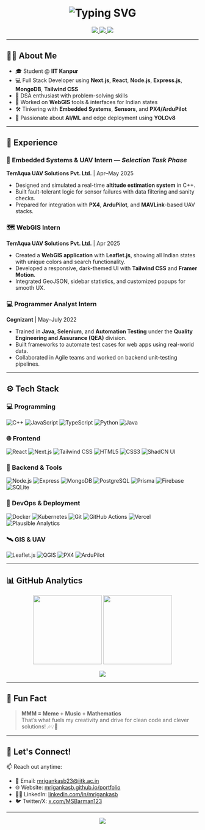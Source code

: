 <!-- Mriganka Shekhar Barman GitHub README -->

<!-- Header with animated name -->
<h1 align="center">
  <img src="https://readme-typing-svg.demolab.com?font=Fira+Code&size=30&pause=1000&center=true&vCenter=true&width=700&lines=Hi+%F0%9F%91%8B%2C+I'm+Mriganka+Shekhar+Barman;Full+Stack+Dev+%7C+C%2B%2B+%7C+WebGIS+%7C+Embedded+Systems;Welcome+to+my+GitHub+Universe!+%F0%9F%9A%80" alt="Typing SVG" />
</h1>

<p align="center">
  <a href="https://mrigankasb.github.io/portfolio/" target="_blank">
    <img src="https://img.shields.io/badge/🌐 Portfolio-222222?style=for-the-badge&logo=githubpages&logoColor=white" />
  </a>
  <a href="https://www.linkedin.com/in/mrigankasb/" target="_blank">
    <img src="https://img.shields.io/badge/LinkedIn-0077B5?style=for-the-badge&logo=linkedin&logoColor=white" />
  </a>
  <a href="https://x.com/MSBarman123" target="_blank">
    <img src="https://img.shields.io/badge/X-000000?style=for-the-badge&logo=twitter&logoColor=white" />
  </a>
</p>

---

## 👨‍💻 About Me

- 🎓 Student @ **IIT Kanpur**
- 💻 Full Stack Developer using **Next.js**, **React**, **Node.js**, **Express.js**, **MongoDB**, **Tailwind CSS** 
- 🧠 DSA enthusiast with problem-solving skills
- 📍 Worked on **WebGIS** tools & interfaces for Indian states
- 🛠️ Tinkering with **Embedded Systems**, **Sensors**, and **PX4/ArduPilot**
- 🤖 Passionate about **AI/ML** and edge deployment using **YOLOv8**

---

## 💼 Experience

### 🧪 Embedded Systems & UAV Intern — *Selection Task Phase*
**TerrAqua UAV Solutions Pvt. Ltd.** | Apr–May 2025  
- Designed and simulated a real-time **altitude estimation system** in C++.
- Built fault-tolerant logic for sensor failures with data filtering and sanity checks.
- Prepared for integration with **PX4**, **ArduPilot**, and **MAVLink**-based UAV stacks.

### 🗺️ WebGIS Intern  
**TerrAqua UAV Solutions Pvt. Ltd.** | Apr 2025  
- Created a **WebGIS application** with **Leaflet.js**, showing all Indian states with unique colors and search functionality.
- Developed a responsive, dark-themed UI with **Tailwind CSS** and **Framer Motion**.
- Integrated GeoJSON, sidebar statistics, and customized popups for smooth UX.

### 💻 Programmer Analyst Intern  
**Cognizant** | May–July 2022  
- Trained in **Java**, **Selenium**, and **Automation Testing** under the **Quality Engineering and Assurance (QEA)** division.
- Built frameworks to automate test cases for web apps using real-world data.
- Collaborated in Agile teams and worked on backend unit-testing pipelines.

---

## ⚙️ Tech Stack

### 💻 Programming
![C++](https://img.shields.io/badge/C++-00599C?style=flat&logo=c%2B%2B&logoColor=white)
![JavaScript](https://img.shields.io/badge/JavaScript-F7DF1E?style=flat&logo=javascript&logoColor=black)
![TypeScript](https://img.shields.io/badge/TypeScript-3178C6?style=flat&logo=typescript&logoColor=white)
![Python](https://img.shields.io/badge/Python-3776AB?style=flat&logo=python&logoColor=white)
![Java](https://img.shields.io/badge/Java-ED8B00?style=flat&logo=java&logoColor=white)

### 🌐 Frontend
![React](https://img.shields.io/badge/React-20232A?style=flat&logo=react)
![Next.js](https://img.shields.io/badge/Next.js-000000?style=flat&logo=next.js)
![Tailwind CSS](https://img.shields.io/badge/TailwindCSS-38B2AC?style=flat&logo=tailwind-css&logoColor=white)
![HTML5](https://img.shields.io/badge/HTML5-E34F26?style=flat&logo=html5&logoColor=white)
![CSS3](https://img.shields.io/badge/CSS3-1572B6?style=flat&logo=css3&logoColor=white)
![ShadCN UI](https://img.shields.io/badge/ShadCN_UI-black?style=flat)

### 🔧 Backend & Tools
![Node.js](https://img.shields.io/badge/Node.js-339933?style=flat&logo=node.js&logoColor=white)
![Express](https://img.shields.io/badge/Express.js-000000?style=flat&logo=express&logoColor=white)
![MongoDB](https://img.shields.io/badge/MongoDB-4EA94B?style=flat&logo=mongodb&logoColor=white)
![PostgreSQL](https://img.shields.io/badge/PostgreSQL-336791?style=flat&logo=postgresql&logoColor=white)
![Prisma](https://img.shields.io/badge/Prisma-3982CE?style=flat&logo=prisma&logoColor=white)
![Firebase](https://img.shields.io/badge/Firebase-FFCA28?style=flat&logo=firebase&logoColor=black)
![SQLite](https://img.shields.io/badge/SQLite-003B57?style=flat&logo=sqlite&logoColor=white)

### 🚀 DevOps & Deployment
![Docker](https://img.shields.io/badge/Docker-2496ED?style=flat&logo=docker&logoColor=white)
![Kubernetes](https://img.shields.io/badge/Kubernetes-326CE5?style=flat&logo=kubernetes&logoColor=white)
![Git](https://img.shields.io/badge/Git-F05032?style=flat&logo=git&logoColor=white)
![GitHub Actions](https://img.shields.io/badge/GitHub_Actions-2088FF?style=flat&logo=github-actions&logoColor=white)
![Vercel](https://img.shields.io/badge/Vercel-000000?style=flat&logo=vercel&logoColor=white)
![Plausible Analytics](https://img.shields.io/badge/Plausible-5850EC?style=flat&logo=plausibleanalytics&logoColor=white)

### 🛰️ GIS & UAV
![Leaflet.js](https://img.shields.io/badge/Leaflet-199900?style=flat&logo=leaflet&logoColor=white)
![QGIS](https://img.shields.io/badge/QGIS-589632?style=flat&logo=qgis&logoColor=white)
![PX4](https://img.shields.io/badge/PX4-000000?style=flat&logo=px4&logoColor=white)
![ArduPilot](https://img.shields.io/badge/ArduPilot-FFB300?style=flat)

---

## 📊 GitHub Analytics

<p align="center">
  <img src="https://github-readme-stats.vercel.app/api?username=MrigankaSB&show_icons=true&theme=radical&hide_border=true" height="180px"/>
  <img src="https://github-readme-streak-stats.herokuapp.com/?user=MrigankaSB&theme=radical&hide_border=true" height="180px"/>
</p>

<p align="center">
  <img src="https://github-readme-stats.vercel.app/api/top-langs/?username=MrigankaSB&layout=compact&theme=radical&hide_border=true" />
</p>

---

## 🎯 Fun Fact

> **MMM = Meme + Music + Mathematics**  
> That’s what fuels my creativity and drive for clean code and clever solutions! 🎶💡📐

---

## 🤝 Let's Connect!

📫 Reach out anytime:
- 📧 Email: [mrigankasb23@iitk.ac.in](mailto:mrigankasb23@iitk.ac.in)
- 🌐 Website: [mrigankasb.github.io/portfolio](https://mrigankasb.github.io/portfolio)
- 🧑‍💼 LinkedIn: [linkedin.com/in/mrigankasb](https://www.linkedin.com/in/mrigankasb/)
- 🐦 Twitter/X: [x.com/MSBarman123](https://x.com/MSBarman123)

---

<p align="center">
  <img src="https://capsule-render.vercel.app/api?type=waving&color=gradient&height=100&section=footer" />
</p>

